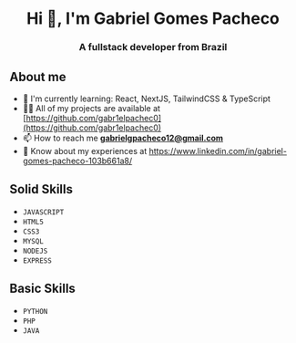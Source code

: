 <h1 align="center">Hi 👋, I'm Gabriel Gomes Pacheco</h1>
<h3 align="center">A fullstack developer from Brazil</h3>

## About me
- 🌱 I'm currently learning: React, NextJS, TailwindCSS & TypeScript
- 👨‍💻 All of my projects are available at [https://github.com/gabr1elpachec0](https://github.com/gabr1elpachec0)
- 📫 How to reach me **gabrielgpacheco12@gmail.com**
- 📄 Know about my experiences at https://www.linkedin.com/in/gabriel-gomes-pacheco-103b661a8/

## Solid Skills
- ``JAVASCRIPT``
- ``HTML5``
- ``CSS3``
- ``MYSQL``
- ``NODEJS``
- ``EXPRESS``

## Basic Skills
- ``PYTHON``
- ``PHP``
- ``JAVA``
